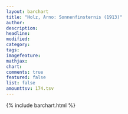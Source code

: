 ```yaml
---
layout: barchart
title: "Holz, Arno: Sonnenfinsternis (1913)"
author:
description:
headline:
modified:
category:
tags:
imagefeature: 
mathjax: 
chart: 
comments: true
featured: false
list: false
amounttsv: 174.tsv
---
```

{% include barchart.html %}

